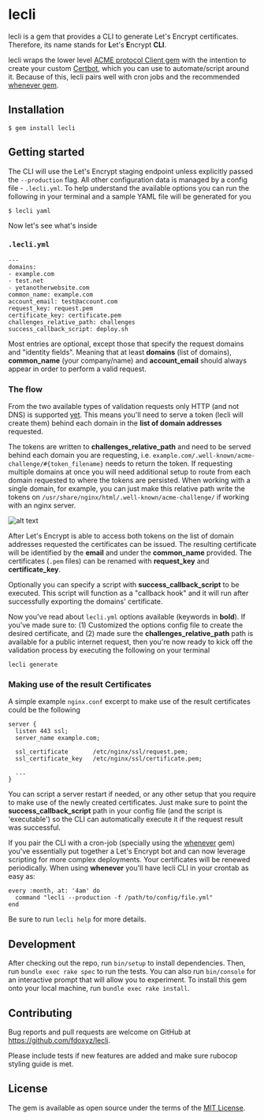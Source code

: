 # lecli

lecli is a gem that provides a CLI to generate Let's Encrypt certificates. Therefore, its name stands for **L**et's **E**ncrypt **CLI**.

lecli wraps the lower level [ACME protocol Client gem](https://github.com/unixcharles/acme-client) with the intention to create your custom [Certbot](https://certbot.eff.org/), which you can use to automate/script around it. Because of this, lecli pairs well with cron jobs and the recommended [whenever gem](https://github.com/javan/whenever).

## Installation

```
$ gem install lecli
```

## Getting started

The CLI will use the Let's Encrypt staging endpoint unless explicitly passed the `--production` flag. All other configuration data is managed by a config file - `.lecli.yml`. To help understand the available options you can run the following in your terminal and a sample YAML file will be generated for you

```
$ lecli yaml
```

Now let's see what's inside

### `.lecli.yml`

```
---
domains:
- example.com
- test.net
- yetanotherwebsite.com
common_name: example.com
account_email: test@account.com
request_key: request.pem
certificate_key: certificate.pem
challenges_relative_path: challenges
success_callback_script: deploy.sh
```

Most entries are optional, except those that specify the request domains and "identity fields". Meaning that at least **domains** (list of domains), **common_name** (your company/name) and **account_email** should always appear in order to perform a valid request.

### The flow

From the two available types of validation requests only HTTP (and not DNS) is supported [yet](#contributing). This means you'll need to serve a token (lecli will create them) behind each domain in the **list of domain addresses** requested.

The tokens are written to **challenges_relative_path** and need to be served behind each domain you are requesting, i.e. `example.com/.well-known/acme-challenge/#{token_filename}` needs to return the token. If requesting multiple domains at once you will need additional setup to route from each domain requested to where the tokens are persisted. When working with a single domain, for example, you can just make this relative path write the tokens on `/usr/share/nginx/html/.well-known/acme-challenge/` if working with an nginx server.

![alt text](https://github.com/fdoxyz/lecli/blob/master/lecli_diagram.png)

After Let's Encrypt is able to access both tokens on the list of domain addresses requested the certificates can be issued. The resulting certificate will be identified by the **email** and under the **common_name** provided. The certificates (`.pem` files) can be renamed with **request_key** and **certificate_key**.

Optionally you can specify a script with **success_callback_script** to be executed. This script will function as a "callback hook" and it will run after successfully exporting the domains' certificate.

Now you've read about `lecli.yml` options available (keywords in **bold**). If you've made sure to: (1) Customized the options config file to create the desired certificate, and (2) made sure the **challenges_relative_path** path is available for a public internet request, then you're now ready to kick off the validation process by executing the following on your terminal

```
lecli generate
```

### Making use of the result Certificates

A simple example `nginx.conf` excerpt to make use of the result certificates could be the following

```
server {
  listen 443 ssl;
  server_name example.com;

  ssl_certificate       /etc/nginx/ssl/request.pem;
  ssl_certificate_key   /etc/nginx/ssl/certificate.pem;

  ...
}
```

You can script a server restart if needed, or any other setup that you require to make use of the newly created certificates. Just make sure to point the **success_callback_script** path in your config file (and the script is 'executable') so the CLI can automatically execute it if the request result was successful.

If you pair the CLI with a cron-job (specially using the [whenever](https://github.com/javan/whenever) gem) you've essentially put together a Let's Encrypt bot and can now leverage scripting for more complex deployments. Your certificates will be renewed periodically. When using **whenever** you'll have lecli CLI in your crontab as easy as:

```
every :month, at: '4am' do
  command "lecli --production -f /path/to/config/file.yml"
end
```

Be sure to run `lecli help` for more details.

## Development

After checking out the repo, run `bin/setup` to install dependencies. Then, run `bundle exec rake spec` to run the tests. You can also run `bin/console` for an interactive prompt that will allow you to experiment. To install this gem onto your local machine, run `bundle exec rake install`.

## Contributing

Bug reports and pull requests are welcome on GitHub at https://github.com/fdoxyz/lecli.

Please include tests if new features are added and make sure rubocop styling guide is met.

## License

The gem is available as open source under the terms of the [MIT License](https://opensource.org/licenses/MIT).
